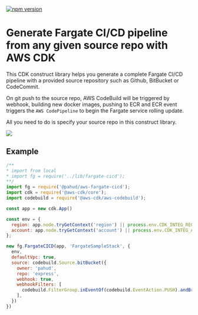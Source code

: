[![npm version](https://badge.fury.io/js/%40pahud%2Faws-fargate-cicd.svg)](https://badge.fury.io/js/%40pahud%2Faws-fargate-cicd)

# Generate Fargate CI/CD pipeline from any given source repo with AWS CDK

This CDK construct library helps you generate a complete Fargate CI/CD pipeline with a provided source repository such as Github, BitBucket or CodeCommit.

On git push to the source repo, AWS CodeBuild will be triggered by webhook, building new docker images, pushing to ECR and ECR event triggers the `AWS CodePipeline` to begin the Fargate service rolling update.

All you need to do is specify your source repo in this construct library.

![](https://raw.githubusercontent.com/pahud/cdk-samples/master/typescript/aws-fargate-cicd/images/fargate-cicd-cdk.png)



## Example


```js
/**
* import from local
* import fg = require('../lib/fargate-cicd');
**/
import fg = require('@pahud/aws-fargate-cicd');
import cdk = require('@aws-cdk/core');
import codebuild = require('@aws-cdk/aws-codebuild');

const app = new cdk.App()

const env = {
  region: app.node.tryGetContext('region') || process.env.CDK_INTEG_REGION || process.env.CDK_DEFAULT_REGION,
  account: app.node.tryGetContext('account') || process.env.CDK_INTEG_ACCOUNT || process.env.CDK_DEFAULT_ACCOUNT
};

new fg.FargateCICD(app, 'FargateSampleStack', {
  env,
  defaultVpc: true,
  source: codebuild.Source.bitBucket({
    owner: 'pahud',
    repo: 'express',
    webhook: true,
    webhookFilters: [
      codebuild.FilterGroup.inEventOf(codebuild.EventAction.PUSH).andBranchIs('master'),
    ],
  })
})
```

